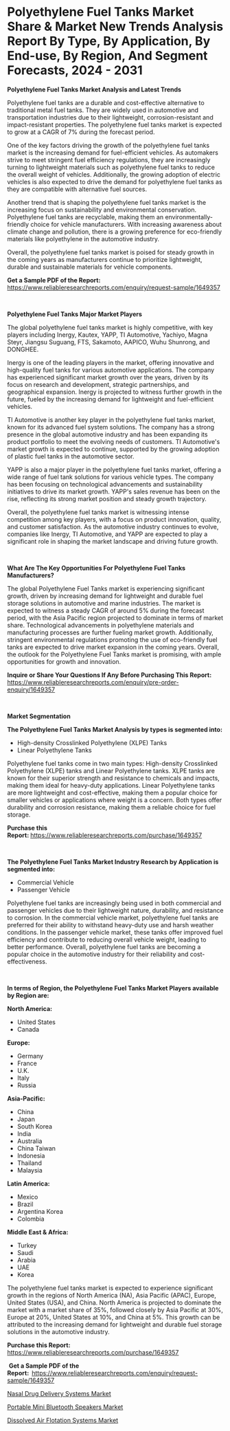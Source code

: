<p><h1>Polyethylene Fuel Tanks Market Share & Market New Trends Analysis Report By Type, By Application, By End-use, By Region, And Segment Forecasts, 2024 - 2031</h1></p><p><strong>Polyethylene Fuel Tanks Market Analysis and Latest Trends</strong></p>
<p><p>Polyethylene fuel tanks are a durable and cost-effective alternative to traditional metal fuel tanks. They are widely used in automotive and transportation industries due to their lightweight, corrosion-resistant and impact-resistant properties. The polyethylene fuel tanks market is expected to grow at a CAGR of 7% during the forecast period.</p><p>One of the key factors driving the growth of the polyethylene fuel tanks market is the increasing demand for fuel-efficient vehicles. As automakers strive to meet stringent fuel efficiency regulations, they are increasingly turning to lightweight materials such as polyethylene fuel tanks to reduce the overall weight of vehicles. Additionally, the growing adoption of electric vehicles is also expected to drive the demand for polyethylene fuel tanks as they are compatible with alternative fuel sources.</p><p>Another trend that is shaping the polyethylene fuel tanks market is the increasing focus on sustainability and environmental conservation. Polyethylene fuel tanks are recyclable, making them an environmentally-friendly choice for vehicle manufacturers. With increasing awareness about climate change and pollution, there is a growing preference for eco-friendly materials like polyethylene in the automotive industry.</p><p>Overall, the polyethylene fuel tanks market is poised for steady growth in the coming years as manufacturers continue to prioritize lightweight, durable and sustainable materials for vehicle components.</p></p>
<p><strong>Get a Sample PDF of the Report:&nbsp;</strong> <a href="https://www.reliableresearchreports.com/enquiry/request-sample/1649357">https://www.reliableresearchreports.com/enquiry/request-sample/1649357</a></p>
<p>&nbsp;</p>
<p><strong>Polyethylene Fuel Tanks Major Market Players</strong></p>
<p><p>The global polyethylene fuel tanks market is highly competitive, with key players including Inergy, Kautex, YAPP, TI Automotive, Yachiyo, Magna Steyr, Jiangsu Suguang, FTS, Sakamoto, AAPICO, Wuhu Shunrong, and DONGHEE. </p><p>Inergy is one of the leading players in the market, offering innovative and high-quality fuel tanks for various automotive applications. The company has experienced significant market growth over the years, driven by its focus on research and development, strategic partnerships, and geographical expansion. Inergy is projected to witness further growth in the future, fueled by the increasing demand for lightweight and fuel-efficient vehicles.</p><p>TI Automotive is another key player in the polyethylene fuel tanks market, known for its advanced fuel system solutions. The company has a strong presence in the global automotive industry and has been expanding its product portfolio to meet the evolving needs of customers. TI Automotive's market growth is expected to continue, supported by the growing adoption of plastic fuel tanks in the automotive sector.</p><p>YAPP is also a major player in the polyethylene fuel tanks market, offering a wide range of fuel tank solutions for various vehicle types. The company has been focusing on technological advancements and sustainability initiatives to drive its market growth. YAPP's sales revenue has been on the rise, reflecting its strong market position and steady growth trajectory.</p><p>Overall, the polyethylene fuel tanks market is witnessing intense competition among key players, with a focus on product innovation, quality, and customer satisfaction. As the automotive industry continues to evolve, companies like Inergy, TI Automotive, and YAPP are expected to play a significant role in shaping the market landscape and driving future growth.</p></p>
<p>&nbsp;</p>
<p><strong>What Are The Key Opportunities For Polyethylene Fuel Tanks Manufacturers?</strong></p>
<p><p>The global Polyethylene Fuel Tanks market is experiencing significant growth, driven by increasing demand for lightweight and durable fuel storage solutions in automotive and marine industries. The market is expected to witness a steady CAGR of around 5% during the forecast period, with the Asia Pacific region projected to dominate in terms of market share. Technological advancements in polyethylene materials and manufacturing processes are further fueling market growth. Additionally, stringent environmental regulations promoting the use of eco-friendly fuel tanks are expected to drive market expansion in the coming years. Overall, the outlook for the Polyethylene Fuel Tanks market is promising, with ample opportunities for growth and innovation.</p></p>
<p><strong>Inquire or Share Your Questions If Any Before Purchasing This Report:</strong> <a href="https://www.reliableresearchreports.com/enquiry/pre-order-enquiry/1649357">https://www.reliableresearchreports.com/enquiry/pre-order-enquiry/1649357</a></p>
<p>&nbsp;</p>
<p><strong>Market Segmentation</strong></p>
<p><strong>The Polyethylene Fuel Tanks Market Analysis by types is segmented into:</strong></p>
<p><ul><li>High-density Crosslinked Polyethylene (XLPE) Tanks</li><li>Linear Polyethylene Tanks</li></ul></p>
<p><p>Polyethylene fuel tanks come in two main types: High-density Crosslinked Polyethylene (XLPE) tanks and Linear Polyethylene tanks. XLPE tanks are known for their superior strength and resistance to chemicals and impacts, making them ideal for heavy-duty applications. Linear Polyethylene tanks are more lightweight and cost-effective, making them a popular choice for smaller vehicles or applications where weight is a concern. Both types offer durability and corrosion resistance, making them a reliable choice for fuel storage.</p></p>
<p><strong>Purchase this Report:&nbsp;</strong><a href="https://www.reliableresearchreports.com/purchase/1649357">https://www.reliableresearchreports.com/purchase/1649357</a></p>
<p>&nbsp;</p>
<p><strong>The Polyethylene Fuel Tanks Market Industry Research by Application is segmented into:</strong></p>
<p><ul><li>Commercial Vehicle</li><li>Passenger Vehicle</li></ul></p>
<p><p>Polyethylene fuel tanks are increasingly being used in both commercial and passenger vehicles due to their lightweight nature, durability, and resistance to corrosion. In the commercial vehicle market, polyethylene fuel tanks are preferred for their ability to withstand heavy-duty use and harsh weather conditions. In the passenger vehicle market, these tanks offer improved fuel efficiency and contribute to reducing overall vehicle weight, leading to better performance. Overall, polyethylene fuel tanks are becoming a popular choice in the automotive industry for their reliability and cost-effectiveness.</p></p>
<p>&nbsp;</p>
<p><strong>In terms of Region, the Polyethylene Fuel Tanks Market Players available by Region are:</strong></p>
<p>
    <p> <strong> North America: </strong>
        <ul>
            <li>United States</li>
            <li>Canada</li>
        </ul>
        </p> 
    <p> <strong> Europe: </strong>
        <ul>
            <li>Germany</li>
            <li>France</li>
            <li>U.K.</li>
            <li>Italy</li>
            <li>Russia</li>
        </ul>
        </p> 
    <p> <strong> Asia-Pacific: </strong>
        <ul>
            <li>China</li>
            <li>Japan</li>
            <li>South Korea</li>
            <li>India</li>
            <li>Australia</li>
            <li>China Taiwan</li>
            <li>Indonesia</li>
            <li>Thailand</li>
            <li>Malaysia</li>
        </ul>
        </p> 
    <p> <strong> Latin America: </strong>
        <ul>
            <li>Mexico</li>
            <li>Brazil</li>
            <li>Argentina Korea</li>
            <li>Colombia</li>
        </ul>
        </p> 
    <p> <strong> Middle East & Africa: </strong>
        <ul>
            <li>Turkey</li>
            <li>Saudi</li>
            <li>Arabia</li>
            <li>UAE</li>
            <li>Korea</li>
        </ul>
    </p>
    </p>
<p><p>The polyethylene fuel tanks market is expected to experience significant growth in the regions of North America (NA), Asia Pacific (APAC), Europe, United States (USA), and China. North America is projected to dominate the market with a market share of 35%, followed closely by Asia Pacific at 30%, Europe at 20%, United States at 10%, and China at 5%. This growth can be attributed to the increasing demand for lightweight and durable fuel storage solutions in the automotive industry.</p></p>
<p><strong>Purchase this Report: </strong><a href="https://www.reliableresearchreports.com/purchase/1649357">https://www.reliableresearchreports.com/purchase/1649357</a></p>
<p>&nbsp;<strong>Get a Sample PDF of the Report:&nbsp;&nbsp;</strong><a href="https://www.reliableresearchreports.com/enquiry/request-sample/1649357">https://www.reliableresearchreports.com/enquiry/request-sample/1649357</a></p>
<p><strong></strong></p>
<p><p><a href="https://view.publitas.com/reportprime-1/nasal-drug-delivery-systems-market-size-growth-and-forecast-from-2023-2030/">Nasal Drug Delivery Systems Market</a></p><p><a href="https://view.publitas.com/reportprime-1/portable-mini-bluetooth-speakers-market-size-furnishes-valuable-information-encompassing-market-share-market-trends-and-projections-spanning-from-2023-to-2030/">Portable Mini Bluetooth Speakers Market</a></p><p><a href="https://view.publitas.com/reportprime-1/dissolved-air-flotation-systems-market-research-report-unlocks-analysis-on-the-market-financial-status-market-size-and-market-revenue-upto-2030/">Dissolved Air Flotation Systems Market</a></p></p>